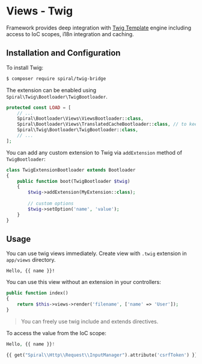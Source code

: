 # Views - Twig
Framework provides deep integration with [Twig Template](https://twig.symfony.com/) engine including access to IoC
scopes, i18n integration and caching.

## Installation and Configuration
To install Twig:

```bash
$ composer require spiral/twig-bridge
```

The extension can be enabled using `Spiral\Twig\Bootloader\TwigBootloader`.

```php
protected const LOAD = [
    // ...
    Spiral\Bootloader\Views\ViewsBootloader::class,
    Spiral\Bootloader\Views\TranslatedCacheBootloader::class, // to keep translated views in different cache files
    Spiral\Twig\Bootloader\TwigBootloader::class,
    // ...
];
```

You can add any custom extension to Twig via `addExtension` method of `TwigBootloader`:

```php
class TwigExtensionBootloader extends Bootloader
{
    public function boot(TwigBootloader $twig)
    {
        $twig->addExtension(MyExtension::class);
    
        // custom options
        $twig->setOption('name', 'value');
    }
}
```

## Usage
You can use twig views immediately. Create view with `.twig` extension in `app/views` directory.

```twig
Hello, {{ name }}!
```

You can use this view without an extension in your controllers:

```php
public function index()
{
    return $this->views->render('filename', ['name' => 'User']);
}
```

> You can freely use twig include and extends directives.

To access the value from the IoC scope:

```php
Hello, {{ name }}!

{{ get("Spiral\\Http\\Request\\InputManager").attribute('csrfToken') }}
```